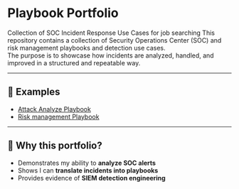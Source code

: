 # Playbook Portfolio
Collection of SOC Incident Response Use Cases for job searching
This repository contains a collection of Security Operations Center (SOC)  and risk management playbooks and detection use cases.  
The purpose is to showcase how incidents are analyzed, handled, and improved in a structured and repeatable way.

---

## 🚀 Examples
- [Attack Analyze Playbook](playbooks/Attack.md)
- [Risk management Playbook](playbooks/Risk.md)

---

## 🎯 Why this portfolio?
- Demonstrates my ability to **analyze SOC alerts**  
- Shows I can **translate incidents into playbooks**  
- Provides evidence of **SIEM detection engineering**  
